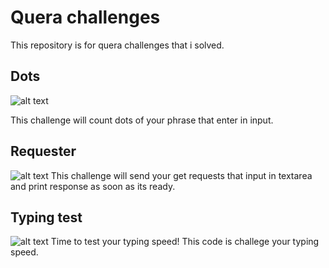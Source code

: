 # Quera challenges

This repository is for quera challenges that i solved.

## Dots

![alt text](https://i.ibb.co/NsxkXFK/image.png)

This challenge will count dots of your phrase that enter in input.

## Requester

![alt text](https://i.ibb.co/t4Vsyr3/requester.png)
This challenge will send your get requests that input in textarea and print response as soon as its ready.

## Typing test

![alt text](https://i.ibb.co/Btb4T9k/typing-Test.png)
Time to test your typing speed!
This code is challege your typing speed.
